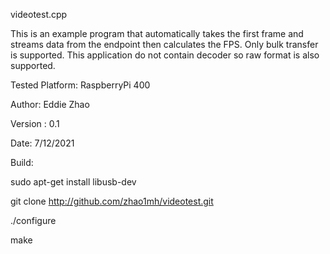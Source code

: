 videotest.cpp

This is an example program that automatically takes the first frame and streams data from the endpoint then calculates the FPS. Only bulk transfer is supported. This application do not contain decoder so raw format is also supported.

Tested Platform: RaspberryPi 400

Author:   Eddie Zhao

Version : 0.1

Date:     7/12/2021

Build:

sudo apt-get install libusb-dev

git clone http://github.com/zhao1mh/videotest.git

./configure

make


